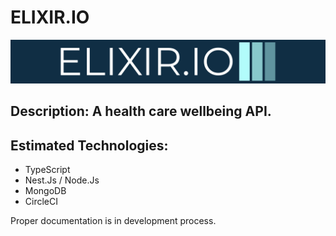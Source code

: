 # ELIXIR.IO

![Elixir.io](download.png)

## Description: A health care wellbeing API.


## Estimated Technologies:
- TypeScript
- Nest.Js / Node.Js
- MongoDB
- CircleCI

Proper documentation is in development process.
